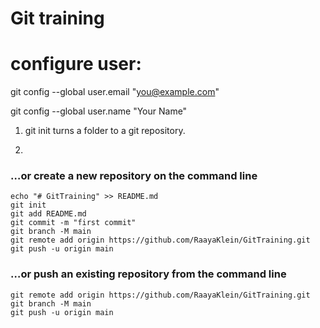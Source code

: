 # Git training

# configure user: 

git config --global user.email "you@example.com"

git config --global user.name "Your Name"



1. git init 
turns a folder to a git repository. 

2. 


 


### …or create a new repository on the command line
```
echo "# GitTraining" >> README.md
git init
git add README.md
git commit -m "first commit"
git branch -M main
git remote add origin https://github.com/RaayaKlein/GitTraining.git
git push -u origin main
```
### …or push an existing repository from the command line
```
git remote add origin https://github.com/RaayaKlein/GitTraining.git
git branch -M main
git push -u origin main
```
